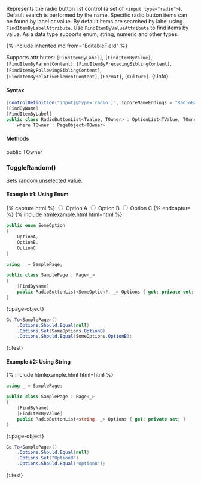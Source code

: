 Represents the radio button list control (a set of `<input type="radio">`).
Default search is performed by the name.
Specific radio button items can be found by label or value.
By default items are searched by label using `FindItemByLabelAttribute`.
Use `FindItemByValueAttribute` to find items by value.
As a data type supports enum, string, numeric and other types.

{% include inherited.md from="EditableField" %}

Supports attributes: `[FindItemByLabel]`, `[FindItemByValue]`, `[FindItemByParentContent]`,
`[FindItemByPrecedingSiblingContent]`, `[FindItemByFollowingSiblingContent]`,
`[FindItemByRelativeElementContent]`, `[Format]`, `[Culture]`.
{:.info}

#### Syntax

```cs
[ControlDefinition("input[@type='radio']", IgnoreNameEndings = "RadioButtons,RadioButtonList,Radios,RadioGroup,Buttons,ButtonList,Options,OptionGroup", ComponentTypeName = "radio button list")]
[FindByName]
[FindItemByLabel]
public class RadioButtonList<TValue, TOwner> : OptionList<TValue, TOwner>
    where TOwner : PageObject<TOwner>
```

#### Methods

<div class="member">
    <span class="head"><span class="keyword">public</span> <span class="type">TOwner</span></span>
    <h3><span class="body">ToggleRandom()</span></h3>
</div>

Sets random unselected value.

#### Example #1: Using Enum

{% capture html %}
<label class="radio-inline">
    <input type="radio" name="options" value="OptionA">
    Option A
</label>
<label class="radio-inline">
    <input type="radio" name="options" value="OptionB">
    Option B
</label>
<label class="radio-inline">
    <input type="radio" name="options" value="OptionC">
    Option C
</label>
{% endcapture %}
{% include htmlexample.html html=html %}

```cs
public enum SomeOption
{
    OptionA,
    OptionB,
    OptionC
}
```

```cs
using _ = SamplePage;

public class SamplePage : Page<_>
{
    [FindByName]
    public RadioButtonList<SomeOption?, _> Options { get; private set; }
}
```
{:.page-object}

```cs
Go.To<SamplePage>()
    .Options.Should.Equal(null)
    .Options.Set(SomeOptions.OptionB)
    .Options.Should.Equal(SomeOptions.OptionB);
```
{:.test}

#### Example #2: Using String

{% include htmlexample.html html=html %}

```cs
using _ = SamplePage;

public class SamplePage : Page<_>
{
    [FindByName]
    [FindItemByValue]
    public RadioButtonList<string, _> Options { get; private set; }
}
```
{:.page-object}

```cs
Go.To<SamplePage>()
    .Options.Should.Equal(null)
    .Options.Set("OptionB")
    .Options.Should.Equal("OptionB");
```
{:.test}